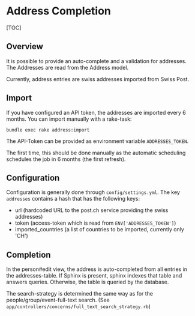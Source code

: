 # Address Completion

[TOC]

## Overview

It is possible to provide an auto-complete and a validation for addresses.
The Addresses are read from the Address model.

Currently, address entries are swiss addresses imported from Swiss Post.

## Import

If you have configured an API token, the addresses are imported every 6 months.
You can import manually with a rake-task:

    bundle exec rake address:import

The API-Token can be provided as environment variable `ADDRESSES_TOKEN`.

The first time, this should be done manually as the automatic scheduling
schedules the job in 6 months (the first refresh).

## Configuration

Configuration is generally done through `config/settings.yml`.
The key `addresses` contains a hash that has the following keys:

- url (hardcoded URL to the post.ch service providing the swiss addresses)
- token (access-token which is read from `ENV['ADDRESSES_TOKEN']`)
- imported_countries (a list of countries to be imported, currently only 'CH')

## Completion

In the person#edit view, the address is auto-completed from all entries in the
addresses-table. If Sphinx is present, sphinx indexes that table and answers
queries. Otherwise, the table is queried by the database.

The search-strategy is determined the same way as for the
people/group/event-full-text search. (See `app/controllers/concerns/full_text_search_strategy.rb`)
